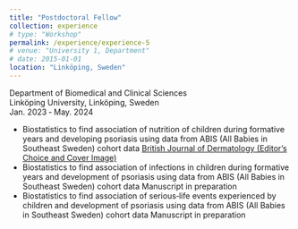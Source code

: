 ```yaml
---
title: "Postdoctoral Fellow"
collection: experience
# type: "Workshop"
permalink: /experience/experience-5
# venue: "University 1, Department"
# date: 2015-01-01
location: "Linköping, Sweden"
---
```


Department of Biomedical and Clinical Sciences  
Linköping University, Linköping, Sweden  
Jan. 2023 ‑ May. 2024  

* Biostatistics to find association of nutrition of children during formative years and developing psoriasis using data from ABIS (All Babies in
Southeast Sweden) cohort data [British Journal of Dermatology (Editor’s Choice and Cover Image)](https://academic.oup.com/bjd/article-pdf/191/1/65/58289404/ljae043.pdf)  
* Biostatistics to find association of infections in children during formative years and development of psoriasis using data from ABIS (All Babies
in Southeast Sweden) cohort data Manuscript in preparation  
* Biostatistics to find association of serious‑life events experienced by children and development of psoriasis using data from ABIS (All Babies in
Southeast Sweden) cohort data Manuscript in preparation  
